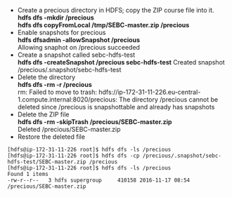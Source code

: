 * Create a precious directory in HDFS; copy the ZIP course file into it.<br />
**hdfs dfs -mkdir /precious**<br />
**hdfs dfs copyFromLocal /tmp/SEBC-master.zip /precious**
* Enable snapshots for precious<br />
**hdfs dfsadmin -allowSnapshot /precious**<br />
Allowing snaphot on /precious succeeded
* Create a snapshot called sebc-hdfs-test<br />
**hdfs dfs -createSnapshot /precious sebc-hdfs-test**
Created snapshot /precious/.snapshot/sebc-hdfs-test
* Delete the directory<br />
**hdfs dfs -rm -r /precious**<br />
rm: Failed to move to trash: hdfs://ip-172-31-11-226.eu-central-1.compute.internal:8020/precious: The directory /precious cannot be deleted since /precious is snapshottable and already has snapshots
* Delete the ZIP file<br />
**hdfs dfs -rm -skipTrash /precious/SEBC-master.zip**<br />
Deleted /precious/SEBC-master.zip
* Restore the deleted file
```shell
[hdfs@ip-172-31-11-226 root]$ hdfs dfs -ls /precious
[hdfs@ip-172-31-11-226 root]$ hdfs dfs -cp /precious/.snapshot/sebc-hdfs-test/SEBC-master.zip /precious
[hdfs@ip-172-31-11-226 root]$ hdfs dfs -ls /precious
Found 1 items
-rw-r--r--   3 hdfs supergroup     410158 2016-11-17 08:54 /precious/SEBC-master.zip
```